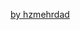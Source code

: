 <a class="twitter-timeline"  data-theme="light" href="https://twitter.com/hzmehrdad?ref_src=twsrc%5Etfw">by hzmehrdad</a> <script async src="https://platform.twitter.com/widgets.js" charset="utf-8"></script>
